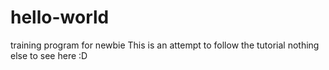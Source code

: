 # hello-world
training program for newbie 
This is an attempt to follow the tutorial
nothing else to see here :D 
